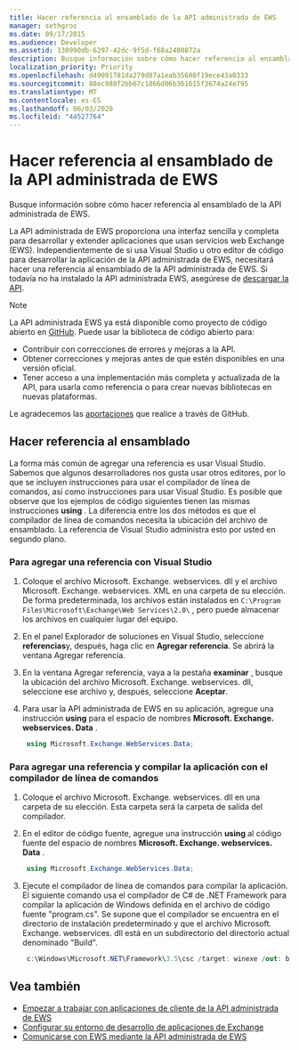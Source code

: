 ```yaml
---
title: Hacer referencia al ensamblado de la API administrada de EWS
manager: sethgros
ms.date: 09/17/2015
ms.audience: Developer
ms.assetid: 130990db-6297-42dc-9f5d-f68a2400872a
description: Busque información sobre cómo hacer referencia al ensamblado de la API administrada de EWS.
localization_priority: Priority
ms.openlocfilehash: d49091781da279d87a1eab35608f19ece43a0333
ms.sourcegitcommit: 88ec988f2bb67c1866d06b361615f3674a24e795
ms.translationtype: MT
ms.contentlocale: es-ES
ms.lasthandoff: 06/03/2020
ms.locfileid: "44527764"
---
```

# <a name="reference-the-ews-managed-api-assembly"></a>Hacer referencia al ensamblado de la API administrada de EWS

Busque información sobre cómo hacer referencia al ensamblado de la API administrada de EWS.
  
La API administrada de EWS proporciona una interfaz sencilla y completa para desarrollar y extender aplicaciones que usan servicios web Exchange (EWS). Independientemente de si usa Visual Studio u otro editor de código para desarrollar la aplicación de la API administrada de EWS, necesitará hacer una referencia al ensamblado de la API administrada de EWS. Si todavía no ha instalado la API administrada EWS, asegúrese de [descargar la API](https://aka.ms/ews-managed-api-readme).
  
> [!NOTE]
> La API administrada EWS ya está disponible como proyecto de código abierto en [GitHub](https://github.com/officedev/ews-managed-api). Puede usar la biblioteca de código abierto para: 
> - Contribuir con correcciones de errores y mejoras a la API. 
> - Obtener correcciones y mejoras antes de que estén disponibles en una versión oficial. 
> - Tener acceso a una implementación más completa y actualizada de la API, para usarla como referencia o para crear nuevas bibliotecas en nuevas plataformas.
> 
>  Le agradecemos las [aportaciones](https://github.com/OfficeDev/ews-managed-api/blob/master/CONTRIBUTING.md) que realice a través de GitHub. 
  
## <a name="referencing-the-assembly"></a>Hacer referencia al ensamblado

La forma más común de agregar una referencia es usar Visual Studio. Sabemos que algunos desarrolladores nos gusta usar otros editores, por lo que se incluyen instrucciones para usar el compilador de línea de comandos, así como instrucciones para usar Visual Studio. Es posible que observe que los ejemplos de código siguientes tienen las mismas instrucciones **using** . La diferencia entre los dos métodos es que el compilador de línea de comandos necesita la ubicación del archivo de ensamblado. La referencia de Visual Studio administra esto por usted en segundo plano. 
  
### <a name="to-add-a-reference-by-using-visual-studio"></a>Para agregar una referencia con Visual Studio

1. Coloque el archivo Microsoft. Exchange. webservices. dll y el archivo Microsoft. Exchange. webservices. XML en una carpeta de su elección. De forma predeterminada, los archivos están instalados en `C:\Program Files\Microsoft\Exchange\Web Services\2.0\` , pero puede almacenar los archivos en cualquier lugar del equipo.
    
2. En el panel Explorador de soluciones en Visual Studio, seleccione **referencias**y, después, haga clic en **Agregar referencia**. Se abrirá la ventana Agregar referencia.
    
3. En la ventana Agregar referencia, vaya a la pestaña **examinar** , busque la ubicación del archivo Microsoft. Exchange. webservices. dll, seleccione ese archivo y, después, seleccione **Aceptar**. 
    
4. Para usar la API administrada de EWS en su aplicación, agregue una instrucción **using** para el espacio de nombres **Microsoft. Exchange. webservices. Data** . 
    
   ```cs
    using Microsoft.Exchange.WebServices.Data;
   ```

### <a name="to-add-a-reference-and-build-your-application-with-the-command-line-compiler"></a>Para agregar una referencia y compilar la aplicación con el compilador de línea de comandos

1. Coloque el archivo Microsoft. Exchange. webservices. dll en una carpeta de su elección. Esta carpeta será la carpeta de salida del compilador.
    
2. En el editor de código fuente, agregue una instrucción **using** al código fuente del espacio de nombres **Microsoft. Exchange. webservices. Data** . 
    
   ```cs
    using Microsoft.Exchange.WebServices.Data;
   ```

3. Ejecute el compilador de línea de comandos para compilar la aplicación. El siguiente comando usa el compilador de C# de .NET Framework para compilar la aplicación de Windows definida en el archivo de código fuente "program.cs". Se supone que el compilador se encuentra en el directorio de instalación predeterminado y que el archivo Microsoft. Exchange. webservices. dll está en un subdirectorio del directorio actual denominado "Build".
    
   ```cs
    c:\Windows\Microsoft.NET\Framework\3.5\csc /target: winexe /out: build\testApplication /reference: build\Microsoft.Exchange.WebServices.dll program.cs
   ```

## <a name="see-also"></a>Vea también

- [Empezar a trabajar con aplicaciones de cliente de la API administrada de EWS](get-started-with-ews-managed-api-client-applications.md)    
- [Configurar su entorno de desarrollo de aplicaciones de Exchange](setting-up-your-exchange-application-development-environment.md)   
- [Comunicarse con EWS mediante la API administrada de EWS](how-to-communicate-with-ews-by-using-the-ews-managed-api.md)
    

